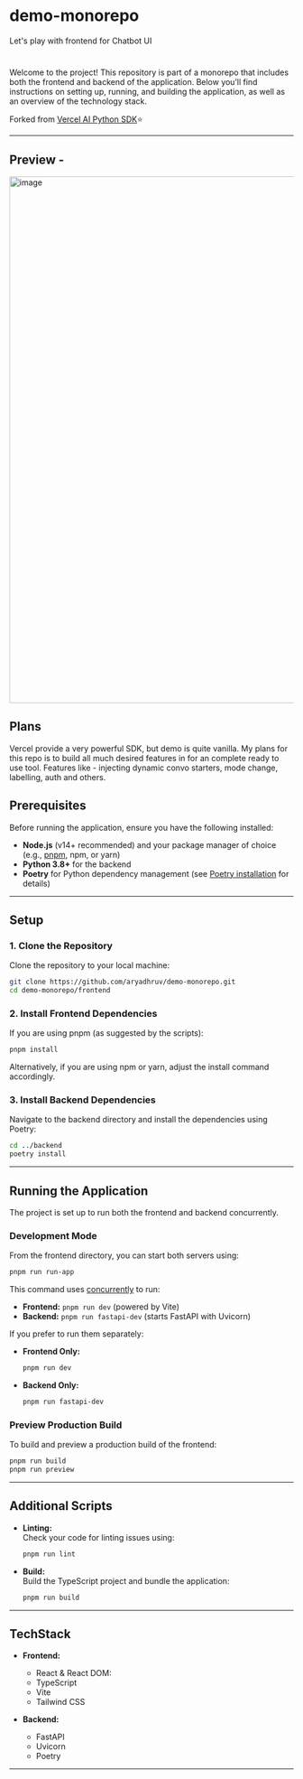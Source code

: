 # demo-monorepo
Let's play with frontend for Chatbot UI

# 

Welcome to the project! This repository is part of a monorepo that includes both the frontend and backend of the application. Below you’ll find instructions on setting up, running, and building the application, as well as an overview of the technology stack.

Forked from [Vercel AI Python SDK](https://github.com/vercel-labs/ai-sdk-preview-python-streaming)⭐️

---

## Preview - 
<img width="933" alt="image" src="https://github.com/user-attachments/assets/c215ddaa-7e26-4a0e-a56f-c066eae8dd6e" />

## Plans
Vercel provide a very powerful SDK, but demo is quite vanilla. My plans for this repo is to build all much desired features in for an complete ready to use tool. Features like - injecting dynamic convo starters, mode change, labelling, auth and others.

## Prerequisites

Before running the application, ensure you have the following installed:

- **Node.js** (v14+ recommended) and your package manager of choice (e.g., [pnpm](https://pnpm.io/), npm, or yarn)
- **Python 3.8+** for the backend
- **Poetry** for Python dependency management (see [Poetry installation](https://python-poetry.org/docs/#installation) for details)

---

## Setup

### 1. Clone the Repository

Clone the repository to your local machine:

```bash
git clone https://github.com/aryadhruv/demo-monorepo.git
cd demo-monorepo/frontend
```

### 2. Install Frontend Dependencies

If you are using pnpm (as suggested by the scripts):

```bash
pnpm install
```

Alternatively, if you are using npm or yarn, adjust the install command accordingly.

### 3. Install Backend Dependencies

Navigate to the backend directory and install the dependencies using Poetry:

```bash
cd ../backend
poetry install
```

---

## Running the Application

The project is set up to run both the frontend and backend concurrently.

### Development Mode

From the frontend directory, you can start both servers using:

```bash
pnpm run run-app
```

This command uses [concurrently](https://github.com/open-cli-tools/concurrently) to run:
- **Frontend:** `pnpm run dev` (powered by Vite)
- **Backend:** `pnpm run fastapi-dev` (starts FastAPI with Uvicorn)

If you prefer to run them separately:
- **Frontend Only:**  
  ```bash
  pnpm run dev
  ```
- **Backend Only:**  
  ```bash
  pnpm run fastapi-dev
  ```

### Preview Production Build

To build and preview a production build of the frontend:

```bash
pnpm run build
pnpm run preview
```

---

## Additional Scripts

- **Linting:**  
  Check your code for linting issues using:
  ```bash
  pnpm run lint
  ```

- **Build:**  
  Build the TypeScript project and bundle the application:
  ```bash
  pnpm run build
  ```

---

## TechStack

- **Frontend:**
  - React & React DOM:
  - TypeScript
  - Vite
  - Tailwind CSS
  
- **Backend:**
  - FastAPI
  - Uvicorn
  - Poetry

---
